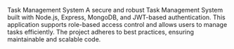 Task Management System
A secure and robust Task Management System built with Node.js, Express, MongoDB, and JWT-based authentication. This application supports role-based access control and allows users to manage tasks efficiently. The project adheres to best practices, ensuring maintainable and scalable code.
